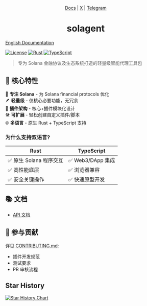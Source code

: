 <div align="center">

[Docs](https://docs.solagent.rs) | [X](https://x.com/ztgx5) | [Telegram](https://t.me/solagent_rs)

# solagent

</div>

[English Documentation](./README.md)

[![License](https://img.shields.io/badge/license-Apache--2.0-blue)](LICENSE)
[![Rust](https://img.shields.io/badge/Rust-1.83%2B-orange)](https://www.rust-lang.org)
[![TypeScript](https://img.shields.io/badge/TypeScript-5.0%2B-blue)](https://www.typescriptlang.org)

> 专为 Solana 金融协议及生态系统打造的轻量级智能代理工具包

## 🚀 核心特性
🎯 **专注 Solana** - 为 Solana financial protocols 优化  
🪶 **轻量级** - 仅核心必要功能，无冗余  
🔌 **插件架构** - 核心+插件模块化设计  
🛠️ **可扩展** - 轻松创建自定义插件/脚本  
🌐 **多语言** - 原生 Rust + TypeScript 支持  

### 为什么支持双语言?
| Rust | TypeScript |
|------|------------|
| ✅ 原生 Solana 程序交互 | ✅ Web3/DApp 集成 |
| ✅ 高性能底层 | ✅ 浏览器兼容 |
| ✅ 安全关键操作 | ✅ 快速原型开发 |

## 📚 文档

- [API 文档](https://docs.solagent.rs)

## 🤝 参与贡献
详见 [CONTRIBUTING.md](./CONTRIBUTING.md):
- 插件开发规范
- 测试要求
- PR 审核流程

## Star History

[![Star History Chart](https://api.star-history.com/svg?repos=zTgx/solagent.rs&type=Date)](https://star-history.com/#zTgx/solagent.rs&Date)
